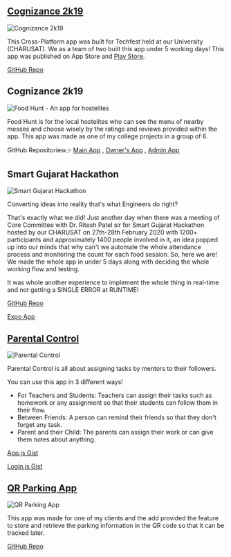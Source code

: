 ## [Cognizance 2k19](https://play.google.com/store/apps/details?id=cognizance.charusat.android&hl=en_IN)

![Cognizance 2k19](https://harshjobanputra.ml/static/b5d4bd20b48c4771cf191662df03cd33/91cba/demo.png)

This Cross-Platform app was built for Techfest held at our University (CHARUSAT). We as a team of two built this app under 5 working days! This app was published on App Store and [Play Store](https://play.google.com/store/apps/details?id=cognizance.charusat.android&hl=en_IN). 

[GitHub Repo](https://github.com/harsh2201/-Cz2k19-Android-Updated)

## Cognizance 2k19

![Food Hunt - An app for hostelites](https://harshjobanputra.ml/static/bb9bf7da0dd621ba3b497ff7c527f433/91cba/demo.png)

Food Hunt is for the local hostelites who can see the menu of nearby messes and choose wisely by the ratings and reviews provided within the app. This app was made as one of my college projects in a group of 6. 

GitHub Repositories👉 [Main App](https://github.com/harsh2201/FoodHunt) , [Owner's App](https://github.com/harsh2201/Food-Hunt-Owner) , [Admin App](https://github.com/harsh2201/Food-Hunt-Admin)

## Smart Gujarat Hackathon

![Smart Gujarat Hackathon](https://harshjobanputra.ml/static/e0aec7c9c1210e2c09b3645e3580e160/91cba/demo.png)

Converting ideas into reality that's what Engineers do right?

That's exactly what we did! Just another day when there was a meeting of Core Committee with Dr. Ritesh Patel sir for Smart Gujarat Hackathon hosted by our CHARUSAT on 27th-28th February 2020 with 1200+ participants and approximately 1400 people involved in it, an idea popped up into our minds that why can't we automate the whole attendance process and monitoring the count for each food session. So, here we are! We made the whole app in under 5 days along with deciding the whole working flow and testing.

It was whole another experience to implement the whole thing in real-time and not getting a SINGLE ERROR at RUNTIME!  

[GitHub Repo](https://github.com/harsh2201/SGH)

[Expo App](https://expo.io/@hj2201/SSIPCHARUSAT)

## [Parental Control](https://play.google.com/store/apps/details?id=harsh2201.github.com.parentalcontrol&hl=en_IN)

![Parental Control](https://harshjobanputra.ml/static/75af303343a3a8a0d98c1e224b000b77/91cba/demo.png)

Parental Control is all about assigning tasks by mentors to their followers.

You can use this app in 3 different ways!

* For Teachers and Students: Teachers can assign their tasks such as homework or any assignment so that their students can follow them in their flow.
* Between Friends: A person can remind their friends so that they don't forget any task.
* Parent and their Child: The parents can assign their work or can give them notes about anything.

[App.js Gist](https://gist.github.com/harsh2201/54458c8ea857824e92a431fefc39759c)

[Login.js Gist](https://gist.github.com/harsh2201/3e2a3ac5465f7bc3b9f291fba8d03a63)

## [QR Parking App](https://github.com/harsh2201/QR-Parking-App)

![QR Parking App](https://harshjobanputra.ml/static/404f138d53a07420ef3c66981582f078/91cba/demo.png)

This app was made for one of my clients and the add provided the feature to store and retrieve the parking information in the QR code so that it can be tracked later. 

[GitHub Repo](https://github.com/harsh2201/QR-Parking-App)

